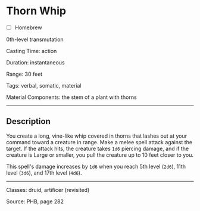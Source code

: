 # Thorn Whip

- [ ] Homebrew

0th-level transmutation

Casting Time: action

Duration: instantaneous

Range: 30 feet

Tags: verbal, somatic, material

Material Components: the stem of a plant with thorns

---

## Description
You create a long, vine-like whip covered in thorns that lashes out at your command toward a creature in range. Make a melee spell attack against the target. If the attack hits, the creature takes `1d6` piercing damage, and if the creature is Large or smaller, you pull the creature up to 10 feet closer to you.

This spell's damage increases by `1d6` when you reach 5th level (`2d6`), 11th level (`3d6`), and 17th level (`4d6`).

---

Classes: druid, artificer (revisited)

Source: PHB, page 282
